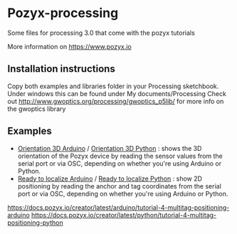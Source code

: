 # Pozyx-processing
Some files for processing 3.0 that come with the pozyx tutorials

More information on https://www.pozyx.io

## Installation instructions
Copy both examples and libraries folder in your Processing sketchbook. Under windows this can be found under My documents/Processing
Check out http://www.gwoptics.org/processing/gwoptics_p5lib/ for more info on the gwoptics library

## Examples
-  [Orientation 3D Arduino] / [Orientation 3D Python] : shows the 3D orientation of the Pozyx device by reading the sensor values from the serial port or via OSC, depending on whether you're using Arduino or Python.
-  [Ready to localize Arduino] / [Ready to localize Python] : show 2D positioning by reading the anchor and tag coordinates from the serial port or via OSC, depending on whether you're using Arduino or Python.

[Orientation 3D Arduino]: https://docs.pozyx.io/creator/latest/arduino/tutorial-3-orientation-3d-arduino
[Orientation 3D Python]: https://docs.pozyx.io/creator/latest/python/tutorial-3-orientation-3d-python

[Ready to localize Arduino]: https://docs.pozyx.io/creator/latest/arduino/tutorial-2-ready-to-localize-arduino
[Ready to localize Python]: https://docs.pozyx.io/creator/latest/python/tutorial-2-ready-to-localize-python

https://docs.pozyx.io/creator/latest/arduino/tutorial-4-multitag-positioning-arduino
https://docs.pozyx.io/creator/latest/python/tutorial-4-multitag-positioning-python
